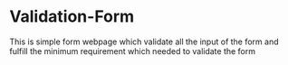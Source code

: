 # Validation-Form
This is simple form webpage which validate all the input of the form and fulfill the minimum requirement which needed to validate the form
